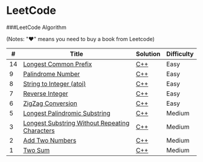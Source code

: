 LeetCode
========

###LeetCode Algorithm

(Notes: "&hearts;" means you need to buy a book from Leetcode)


| # | Title | Solution | Difficulty |
|---| ----- | -------- | ---------- |
|14|[Longest Common Prefix](https://leetcode.com/problems/longest-common-prefix/)| [C++](./longest-common-prefix/longest-common-prefix.cpp) |Easy|
|9|[Palindrome Number](https://leetcode.com/problems/palindrome-number/)| [C++](./palindrome-number/palindrome-number.cpp) |Easy|
|8|[String to Integer (atoi)](https://leetcode.com/problems/string-to-integer-atoi/)| [C++](./string-to-integer-atoi/string-to-integer-atoi.cpp) |Easy|
|7|[Reverse Integer](https://leetcode.com/problems/reverse-integer/)| [C++](./reverse-integer/reverse-integer.cpp) |Easy|
|6|[ZigZag Conversion](https://leetcode.com/problems/zigzag-conversion/)| [C++](./zigzag-conversion/zigzag-conversion.cpp) |Easy|
|5|[Longest Palindromic Substring](https://leetcode.com/problems/longest-palindromic-substring/)| [C++](./longest-palindromic-substring/longest-palindromic-substring.cpp) |Medium|
|3|[Longest Substring Without Repeating Characters](https://oj.leetcode.com/problems/longest-substring-without-repeating-characters/)| [C++](./longest-substring-without-repeating-characters/longest-substring-without-repeating-characters.cpp) |Medium|
|2|[Add Two Numbers](https://oj.leetcode.com/problems/add-two-numbers/)| [C++](./add-two-numbers/add-two-numbers.cpp) |Medium|
|1|[Two Sum](https://oj.leetcode.com/problems/two-sum/)| [C++](./two-sum/two-sum.cpp) |Medium|
